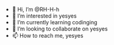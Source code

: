 - 👋 Hi, I’m @RH-H-h
- 👀 I’m interested in yesyes
- 🌱 I’m currently learning codinging
- 💞️ I’m looking to collaborate on yesyes
- 📫 How to reach me, yesyes

<!---
RH-H/RH-H is a ✨ special ✨ repository because its `README.md` (this file) appears on your GitHub profile.
You can click the Preview link to take a look at your changes.
--->
